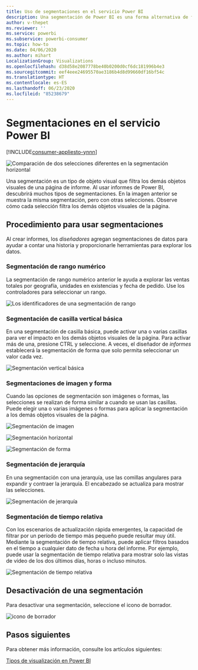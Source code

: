 ```yaml
---
title: Uso de segmentaciones en el servicio Power BI
description: Una segmentación de Power BI es una forma alternativa de filtro que limita la parte del conjunto de datos que se muestra en las demás visualizaciones de un informe.
author: v-thepet
ms.reviewer: ''
ms.service: powerbi
ms.subservice: powerbi-consumer
ms.topic: how-to
ms.date: 04/06/2020
ms.author: mihart
LocalizationGroup: Visualizations
ms.openlocfilehash: d38d58e2087778be40b0200d0cf6dc181996b4e3
ms.sourcegitcommit: eef4eee24695570ae3186b4d8d99660df16bf54c
ms.translationtype: HT
ms.contentlocale: es-ES
ms.lasthandoff: 06/23/2020
ms.locfileid: "85238679"
---
```

# <a name="slicers-in-the-power-bi-service"></a>Segmentaciones en el servicio Power BI

[!INCLUDE[consumer-appliesto-ynnn](../includes/consumer-appliesto-yynn.md)]

![Comparación de dos selecciones diferentes en la segmentación horizontal](media/end-user-slicer/power-bi-slider.png)

Una segmentación es un tipo de objeto visual que filtra los demás objetos visuales de una página de informe. Al usar informes de Power BI, descubrirá muchos tipos de segmentaciones. En la imagen anterior se muestra la misma segmentación, pero con otras selecciones. Observe cómo cada selección filtra los demás objetos visuales de la página.  


## <a name="how-to-use-slicers"></a>Procedimiento para usar segmentaciones
Al crear informes, los *diseñadores* agregan segmentaciones de datos para ayudar a contar una historia y proporcionarle herramientas para explorar los datos.

### <a name="numeric-range-slicer"></a>Segmentación de rango numérico
 La segmentación de rango numérico anterior le ayuda a explorar las ventas totales por geografía, unidades en existencias y fecha de pedido. Use los controladores para seleccionar un rango. 

![Los identificadores de una segmentación de rango](media/end-user-slicer/power-bi-handles.png)

### <a name="basic-vertical-checkbox-slicer"></a>Segmentación de casilla vertical básica

En una segmentación de casilla básica, puede activar una o varias casillas para ver el impacto en los demás objetos visuales de la página. Para activar más de una, presione CTRL y seleccione. A veces, el diseñador de *informes* establecerá la segmentación de forma que solo permita seleccionar un valor cada vez. 

![Segmentación vertical básica](media/end-user-slicer/power-bi-basic.png)

### <a name="image-and-shape-slicers"></a>Segmentaciones de imagen y forma
Cuando las opciones de segmentación son imágenes o formas, las selecciones se realizan de forma similar a cuando se usan las casillas. Puede elegir una o varias imágenes o formas para aplicar la segmentación a los demás objetos visuales de la página. 

![Segmentación de imagen](media/end-user-slicer/power-bi-image.png)    

![Segmentación horizontal](media/end-user-slicer/power-bi-horizontal.png)    

![Segmentación de forma](media/end-user-slicer/power-bi-boxes.png)

### <a name="hierarchy-slicer"></a>Segmentación de jerarquía

En una segmentación con una jerarquía, use las comillas angulares para expandir y contraer la jerarquía. El encabezado se actualiza para mostrar las selecciones.

![Segmentación de jerarquía](media/end-user-slicer/power-bi-hierarchy.png)

### <a name="relative-time-slicer"></a>Segmentación de tiempo relativa
Con los escenarios de actualización rápida emergentes, la capacidad de filtrar por un período de tiempo más pequeño puede resultar muy útil.
Mediante la segmentación de tiempo relativa, puede aplicar filtros basados en el tiempo a cualquier dato de fecha u hora del informe. Por ejemplo, puede usar la segmentación de tiempo relativa para mostrar solo las vistas de vídeo de los dos últimos días, horas o incluso minutos. 

![Segmentación de tiempo relativa](media/end-user-slicer/power-bi-relative-time.png)

## <a name="deactivate-a-slicer"></a>Desactivación de una segmentación
Para desactivar una segmentación, seleccione el icono de borrador.

![icono de borrador](media/end-user-slicer/power-bi-eraser.png)

## <a name="next-steps"></a>Pasos siguientes
Para obtener más información, consulte los artículos siguientes:

[Tipos de visualización en Power BI](end-user-visualizations.md)

